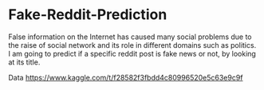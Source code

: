 # Fake-Reddit-Prediction
False information on the Internet has caused many social problems due to the raise of social network and its role in different domains such as politics. I am going to predict if a specific reddit post is fake news or not, by looking at its title.


Data https://www.kaggle.com/t/f28582f3fbdd4c80996520e5c63e9c9f
